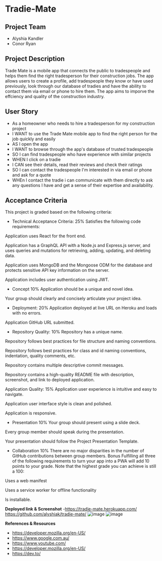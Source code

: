 
# Tradie-Mate

## Project Team
- Alyshia Kandler 
- Conor Ryan


**Project Description**
-
Trade Mate is a mobile app that connects the public to tradespeople and helps them find the right tradesperson for their construction jobs. The app allows users to create a profile, add tradespeople they know or have used previously, look through our database of tradies and have the ability to contact them via email or phone to hire them. The app aims to imporve the effciency and quality of the construction industry.


**User Story**
-
- As a homeowner who needs to hire a tradesperson for my construction project
- I WANT to use the Trade Mate mobile app to find the right person for the job quickly and easily
- AS I open the app 
- I WANT to browse through the app's database of trusted tradespeople
- SO I can find tradespeople who have experience with similar projects
- WHEN I click on a tradie 
- I CAN see their details, read their reviews and check their ratings
- SO I can contact the tradespeople I'm interested in via email or phone and ask for a quote
- WHEn I contact the tradie i can communicate with them directly to ask any questions I have and get a sense of their expertise and     availability.

**Acceptance Criteria**
-
 This project is graded based on the following criteria:

- Technical Acceptance Criteria: 25%
Satisfies the following code requirements:


Application uses React for the front end.

Application has a GraphQL API with a Node.js and Express.js server, and uses queries and mutations for retrieving, adding, updating, and deleting data.

Application uses MongoDB and the Mongoose ODM for the database and protects sensitive API key information on the server.

Application includes user authentication using JWT.

- Concept 10%
Application should be a unique and novel idea.

Your group should clearly and concisely articulate your project idea.

- Deployment: 20%
Application deployed at live URL on Heroku and loads with no errors.

Application GitHub URL submitted.

- Repository Quality: 10%
Repository has a unique name.

Repository follows best practices for file structure and naming conventions.

Repository follows best practices for class and id naming conventions, indentation, quality comments, etc.

Repository contains multiple descriptive commit messages.

Repository contains a high-quality README file with description, screenshot, and link to deployed application.

Application Quality: 15%
Application user experience is intuitive and easy to navigate.

Application user interface style is clean and polished.

Application is responsive.

- Presentation 10%
Your group should present using a slide deck.

Every group member should speak during the presentation.

Your presentation should follow the Project Presentation Template.

- Collaboration 10%
There are no major disparities in the number of GitHub contributions between group members.
Bonus
Fulfilling all three of the following requirements to turn your app into a PWA will add 10 points to your grade. Note that the highest grade you can achieve is still a 100:

Uses a web manifest

Uses a service worker for offline functionality

Is installable.

**Deployed link & Screenshot**
-https://tradie-mate.herokuapp.com/ 
https://github.com/alyshiak/tradie-mate/
![image](https://github.com/alyshiak/tradie-mate/assets/118101244/01722527-756a-4462-a3da-95604169b07e)
![image](https://github.com/alyshiak/tradie-mate/assets/118101244/d1854bbe-8c35-437a-99cd-1aa94f26815b)


**References & Resources**
- https://developer.mozilla.org/en-US/
- https://www.google.com.au/
- https://www.youtube.com/
- https://developer.mozilla.org/en-US/
- https://dev.to/




